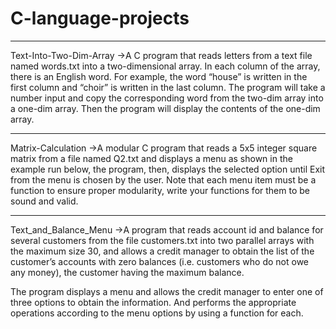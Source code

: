# C-language-projects



******************************************************************************************************

Text-Into-Two-Dim-Array
->A C program that reads letters from a text file named words.txt into a two-dimensional array. In each column of the array, there is an English word. For example, the word “house” is written in the first column and “choir” is written in the last column. The program will take a number input and copy the corresponding word from the two-dim array into a one-dim array. Then the program will display the contents of the one-dim array.



******************************************************************************************************

Matrix-Calculation
->A modular C program that reads a 5x5 integer square matrix from a file named Q2.txt and displays a menu as shown in the example run below, the program, then, displays the selected option until Exit from the menu is chosen by the user. Note that each  menu item must be a function to ensure proper modularity, write your functions for them to be sound and valid. 


******************************************************************************************************


Text_and_Balance_Menu
->A program that reads account id and balance for several customers from the file customers.txt into two parallel arrays with the maximum size 30, and allows a credit manager to obtain the list of the customer’s accounts with zero balances (i.e. customers who do not owe any money), the customer having the maximum balance. 

The program displays a menu and allows the credit manager to enter one of three options to obtain the information. And performs the appropriate operations according to the menu options by using a function for each.


